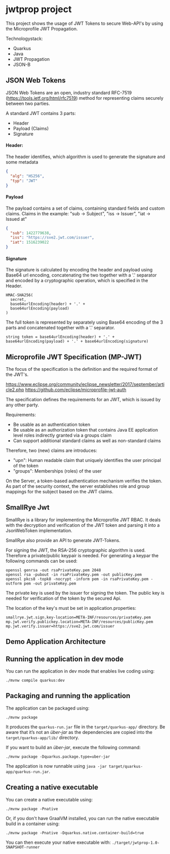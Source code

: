 # jwtprop project

This project shows the usage of JWT Tokens to secure Web-API's by using the Microprofile JWT Propagation.

Technologystack:
- Quarkus 
- Java
- JWT Propagation
- JSON-B

## JSON Web Tokens
JSON Web Tokens are an open, industry standard RFC-7519 (https://tools.ietf.org/html/rfc7519) method for representing claims securely between two parties.

A standard JWT contains 3 parts:
- Header
- Payload (Claims)
- Signature

#### Header:
The header identifies, which algorithm is used to generate the signature and some metadata
```json
{
  "alg": "HS256",
  "typ": "JWT"
}
```

#### Payload
The payload contains a set of claims, containing standard fields and custom claims.
Claims in the example: "sub -> Subject", "iss -> Issuer", "iat -> Issued at" 
```json
{
  "sub": 1422779638,
  "iss": "https://sve2.jwt.com/issuer",
  "iat": 1516239022
}
```

#### Signature
The signature is calculated by encoding the header and payload using Base64 url encoding, concatenating the two together with a '.' separator and encoded by a cryptographic operation, which is specified in the Header.
```
HMAC-SHA256(
  secret,
  base64urlEncoding(header) + '.' +
  base64urlEncoding(payload)
)
```

The full token is represented by separately using Base64 encoding of the 3 parts and concatenated together with a '.' separator.
```
string token = base64urlEncoding(header) + '.' + base64urlEncoding(payload) + '.' + base64urlEncoding(signature)
```

## Microprofile JWT Specification (MP-JWT)
The focus of the specification is the definition and the required format of the JWT's. 

https://www.eclipse.org/community/eclipse_newsletter/2017/september/article2.php
https://github.com/eclipse/microprofile-jwt-auth

The specification defines the requirements for an JWT, which is issued by any other party.

Requirements:
- Be usable as an authentication token
- Be usable as an authorization token that contains Java EE application level roles indirectly granted via a groups claim
- Can support additional standard claims as well as non-standard claims

Therefore, two (new) claims are introduces:
- "upn": Human readable claim that uniquely identifies the user principal of the token
- "groups": Memberships (roles) of the user 

On the Server, a token-based authentication mechanism verifies the token. As part of the security context, the server establishes 
role and group mappings for the subject based on the JWT claims. 


## SmallRye Jwt
SmallRye is a library for implementing the Microprofile JWT RBAC. It deals with the decryption 
and verification of the JWT token and parsing it into a JsonWebToken implementation.

SmallRye also provide an API to generate JWT-Tokens. 

For signing the JWT, the RSA-256 cryptographic algorithm is used. Therefore a private/public keypair is needed.
For generating a keypar the following commands can be used:
```
openssl genrsa -out rsaPrivateKey.pem 2048
openssl rsa -pubout -in rsaPrivateKey.pem -out publicKey.pem
openssl pkcs8 -topk8 -nocrypt -inform pem -in rsaPrivateKey.pem -outform pem -out privateKey.pem
```

The private key is used by the issuer for signing the token.
The public key is needed for verification of the token by the secured Api.

The location of the key's must be set in application.properties:
```
smallrye.jwt.sign.key-location=META-INF/resources/privateKey.pem
mp.jwt.verify.publickey.location=META-INF/resources/publicKey.pem
mp.jwt.verify.issuer=https://sve2.jwt.com/issuer
```

## Demo Application Architecture

## Running the application in dev mode

You can run the application in dev mode that enables live coding using:

```shell script
./mvnw compile quarkus:dev
```

## Packaging and running the application

The application can be packaged using:

```shell script
./mvnw package
```

It produces the `quarkus-run.jar` file in the `target/quarkus-app/` directory. Be aware that it’s not an _über-jar_ as
the dependencies are copied into the `target/quarkus-app/lib/` directory.

If you want to build an _über-jar_, execute the following command:

```shell script
./mvnw package -Dquarkus.package.type=uber-jar
```

The application is now runnable using `java -jar target/quarkus-app/quarkus-run.jar`.

## Creating a native executable

You can create a native executable using:

```shell script
./mvnw package -Pnative
```

Or, if you don't have GraalVM installed, you can run the native executable build in a container using:

```shell script
./mvnw package -Pnative -Dquarkus.native.container-build=true
```

You can then execute your native executable with: `./target/jwtprop-1.0-SNAPSHOT-runner`
